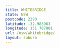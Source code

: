 ```yaml
---
title: WHITEBRIDGE
state: NSW
postcode: 2290
latitude: -32.983963
longitude: 151.707801
url: /nsw/whitebridge/
layout: suburb
---
```

